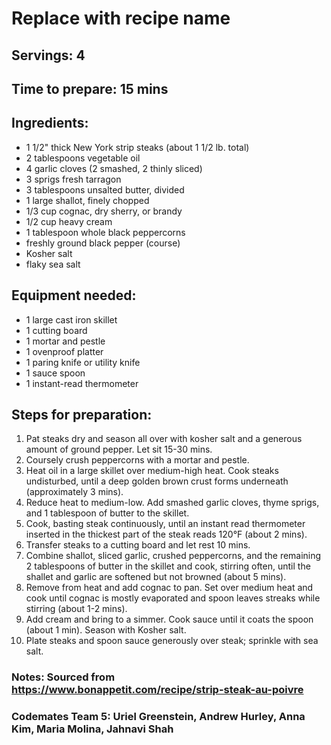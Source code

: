 # Replace with recipe name

## Servings: 4

## Time to prepare: 15 mins

## Ingredients:

- 1 1/2" thick New York strip steaks (about 1 1/2 lb. total)
- 2 tablespoons vegetable oil 
- 4 garlic cloves (2 smashed, 2 thinly sliced)
- 3 sprigs fresh tarragon
- 3 tablespoons unsalted butter, divided
- 1 large shallot, finely chopped
- 1/3 cup cognac, dry sherry, or brandy
- 1/2 cup heavy cream
- 1 tablespoon whole black peppercorns
- freshly ground black pepper (course)
- Kosher salt
- flaky sea salt

## Equipment needed:

- 1 large cast iron skillet
- 1 cutting board
- 1 mortar and pestle
- 1 ovenproof platter
- 1 paring knife or utility knife
- 1 sauce spoon
- 1 instant-read thermometer

## Steps for preparation:

1.   Pat steaks dry and season all over with kosher salt and a generous amount of ground pepper.  Let sit 15-30 mins. 
2.   Coursely crush peppercorns with a mortar and pestle.
3.   Heat oil in a large skillet over medium-high heat.  Cook steaks undisturbed, until a deep golden brown crust forms underneath (approximately 3 mins).
4.   Reduce heat to medium-low.  Add smashed garlic cloves, thyme sprigs, and 1 tablespoon of butter to the skillet.
5.   Cook, basting steak continuously, until an instant read thermometer inserted in the thickest part of the steak reads 120°F (about 2 mins).
6.   Transfer steaks to a cutting board and let rest 10 mins.
7.   Combine shallot, sliced garlic, crushed peppercorns, and the remaining 2 tablespoons of butter in the skillet and cook, stirring often, until the shallet and garlic are softened but not browned (about 5 mins).
8.   Remove from heat and add cognac to pan.  Set over medium heat and cook until cognac is mostly evaporated and spoon leaves streaks while stirring (about 1-2 mins).
9.   Add cream and bring to a simmer.  Cook sauce until it coats the spoon (about 1 min).  Season with Kosher salt.
10.  Plate steaks and spoon sauce generously over steak; sprinkle with sea salt. 


### Notes: Sourced from https://www.bonappetit.com/recipe/strip-steak-au-poivre



### Codemates Team 5: Uriel Greenstein, Andrew Hurley, Anna Kim, Maria Molina, Jahnavi Shah

